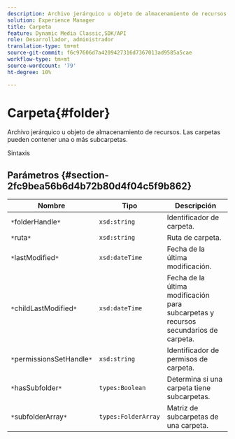 ```yaml
---
description: Archivo jerárquico u objeto de almacenamiento de recursos. Las carpetas pueden contener una o más subcarpetas.
solution: Experience Manager
title: Carpeta
feature: Dynamic Media Classic,SDK/API
role: Desarrollador, administrador
translation-type: tm+mt
source-git-commit: f6c97606d7a4209427316d7367013ad9585a5cae
workflow-type: tm+mt
source-wordcount: '79'
ht-degree: 10%

---
```



# Carpeta{#folder}

Archivo jerárquico u objeto de almacenamiento de recursos. Las carpetas pueden contener una o más subcarpetas.

Sintaxis

## Parámetros {#section-2fc9bea56b6d4b72b80d4f04c5f9b862}

| Nombre | Tipo | Descripción |
|---|---|---|
| `*`folderHandle`*` | `xsd:string` | Identificador de carpeta. |
| `*`ruta`*` | `xsd:string` | Ruta de carpeta. |
| `*`lastModified`*` | `xsd:dateTime` | Fecha de la última modificación. |
| `*`childLastModified`*` | `xsd:dateTime` | Fecha de la última modificación para subcarpetas y recursos secundarios de carpeta. |
| `*`permissionsSetHandle`*` | `xsd:string` | Identificador de permisos de carpeta. |
| `*`hasSubfolder`*` | `types:Boolean` | Determina si una carpeta tiene subcarpetas. |
| `*`subfolderArray`*` | `types:FolderArray` | Matriz de subcarpetas de una carpeta. |

